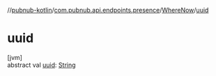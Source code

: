 //[pubnub-kotlin](../../../index.md)/[com.pubnub.api.endpoints.presence](../index.md)/[WhereNow](index.md)/[uuid](uuid.md)

# uuid

[jvm]\
abstract val [uuid](uuid.md): [String](https://kotlinlang.org/api/latest/jvm/stdlib/kotlin/-string/index.html)

